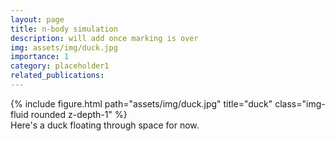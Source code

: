 ```yaml
---
layout: page
title: n-body simulation
description: will add once marking is over
img: assets/img/duck.jpg
importance: 1
category: placeholder1
related_publications:
---
```


<div class="row">
    <div class="col-sm mt-3 mt-md-0">
        {% include figure.html path="assets/img/duck.jpg" title="duck" class="img-fluid rounded z-depth-1" %}
    </div>
</div>
<div class="caption">
    Here's a duck floating through space for now.
</div>
